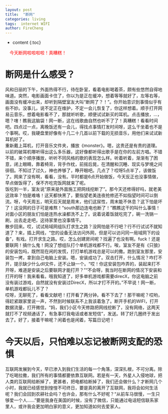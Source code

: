 ```yaml
---
layout: post
title:  "断网"
categories: living
tags:  internet WIFI   
author: FireCheng
---
```


* content
{:toc}

&ensp;&ensp;<font color="red">今天断网啦啦啦啦！真糟糕！</font>

# <b>断网是什么感受？</b>  
风和日丽的下午，外面热得不行，待在卧室，看着电影喝着茶，颇有些悠然自得地味道。突然，电影画面卡住了，你以为是正在缓冲，想着等等就好了，左等右等，画面没有缓冲出来，却听到隔壁室友大叫“断网了？！”。你开始意识到事情似乎有些不妙。没事儿，说不定正在维护，不定一会儿恢复了，你这样想着。顺手打开网易云音乐，想着电影看不了，那就听听歌，顺便试试新买的耳机。点击播放，...，嗯？嗐！瞧我这脑袋！网一断，这在线歌曲自然也听不了了！真糟糕！看看时间吧。四点过一点，离晚饭还有一会儿，得找点事情打发时间呀，这么干坐着也不是个事啊。哎，我硬盘里好像有十几二十几首以前下载的无损音乐，用他们来试试新耳机好了。   
重新戴上耳机，打开音乐文件夹，播放《monster》。嗯，这贵还是有贵的道理。以前的破耳机哪听得出这么多乐器，这好像都听得出歌手是在你的左前方唱。不错不错，来个顺序播放，听听不同风格的歌的表现怎么样。听着听着，渐渐有了困意，闭上眼睛，靠着椅背，背手作枕，前摇后晃，在清醒和沉睡、现实与梦境之间徘徊。不知过了过久，神也养够了，睁开眼吧。几点了？哎呀5点半了，该做饭了。网来了没有啊，看看，没有。平时都是6点开始做饭，今天反正也没事情做，早点做饭得了，保不齐吃完饭网就来了呢。    
饭吃到一半，室友说“原来是外面施工把网线挖断了”。那今天还修得好吗，就老美这效率？怕是难咯！这天都快黑了，要指望老美连夜抢修还不如指望时间可以倒流。呀，今天周五，明天后天就是周末，他们这尿性，周末能不休息？这下怕是坏了！这没网的日子可是难熬！“south那边连电也断了！”瞧瞧这干的叫什么事情！对面小区的朋友们怕是连热水澡都洗不上了。说着说着饭就吃完了，碗一洗锅一刷，出去走走吧，这待家里也没事情干。    
散步回来。哎，试试局域网组队打求生之路？没网怕是不行吧？行不行试试不就知道了？来，插上网线，“您的设备无法访问外网，但是可以访问同一局域网下的设备”，有戏。打开求生之路。哎，怎么创建房间呢？找遍了也没有啊。fuck！还是要联网！搞什么鬼！网没了想组队打个单机游戏都不行。唉，室友不是有《只狼》的安装包吗，既然现在闲的发慌，打打单机游戏总是可以的撒。跑到室友那里，安装包一拷，拿到自己电脑上安装。嗯，安装成功了。双击打开，什么情况？咋打不开，提示缺少什么dll文件，还不止缺一个。“哎！你这安装包咋弄的，装起来打不开呀，难道是安装之后要联网才能打开？”“不会呀，我当时在断网的情况下安装和打开的呀！我来看看。哦我知道了，好多单机游戏都需要direcX，你这电脑之前没有装过游戏，自然就没有安装过DirecX，所以才打不开的。”不早说！网一断，单机游戏都玩儿不了？      
哎呀，无聊死了，看看文献吧！打开看了两分钟。看不下去了！那干嘛呢？哎哟，得赶紧跟家里说一声，不然到时候联系不上我该着急了。断开手机的WIFI，打开数据流量，打开微信，“妈，我们小区今天修路把网线挖断了，没有网络，这两天就打不了视频通话了，有急事打我电话或者发短信”，发送。转了好几圈终于发出去了。好了，接着干嘛呢？闲着也是闲着，写篇日记吧！

# <b>今天以后，只怕难以忘记被断网支配的恐惧</b>
互联网发展到今天，早已渗入到我们生活的每一个角落，深深扎根，不可分离。除了吃喝拉撒，我们所有的事情都要依靠互联网。若是有一天，外星人入侵地球，把人类的互联网给断掉了，更甚者，把电都给断掉了，我们还会做什么？才断网几个小时，我就已经感觉到惶惶不可终日，要是真的离开了互联网，我将会如何生活呢？我们会回到农耕社会吗？也许会，那有什么不好呢？“从前车马很慢，一生只够爱一个人......”要是我身在美国的时候，没有了微信，只能通过电话短信联系家里人，或许我会更加明白家的意义，更加知道如何去爱家人。
